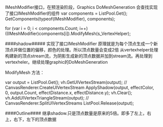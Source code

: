 IMeshModifier接口，在预渲染阶段，Graphics DoMeshGeneration 会查找实现了接口IMeshModifier的组件
var components = ListPool<Component>.Get();
GetComponents(typeof(IMeshModifier), components);

for (var i = 0; i < components.Count; i++)
	((IMeshModifier)components[i]).ModifyMesh(s_VertexHelper);
	
	
####shadow#####
实现了接口IMeshModifier
原理就是为每个顶点生成一个新顶点并做位置的偏移，颜色的处理。所以顶点数量会变成2倍
从vertexhelper处理构建新的顶点stream流，为阴影生成新的顶点数据并加到stream流。再处理到vertexheler。继续处理graphic的DoMeshGeneration

ModifyMesh 方法：

var output = ListPool<UIVertex>.Get();
vh.GetUIVertexStream(output);				// CanvasRenderer.CreateUIVertexStream
ApplyShadow(output, effectColor, 0, output.Count, effectDistance.x, effectDistance.y);
vh.Clear();
vh.AddUIVertexTriangleStream(output);		// CanvasRenderer.SplitUIVertexStreams
ListPool<UIVertex>.Release(output);


####Outline####
继承shadow.只是顶点数量是原来的5倍。即多了左上，右上，右下，左下的顶点数据